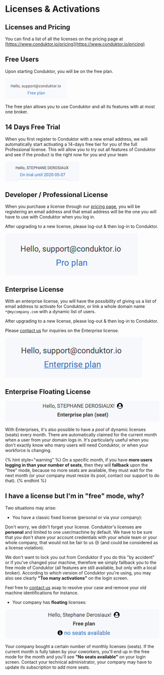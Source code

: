# Licenses & Activations

## Licenses and Pricing

You can find a list of all the licenses on the pricing page at [https://www.conduktor.io/pricing](https://www.conduktor.io/pricing)

## Free Users

Upon starting Conduktor, you will be on the free plan. 

![](../.gitbook/assets/image%20%2834%29.png)

The free plan allows you to use Conduktor and all its features with at most one broker. 

## 14 Days Free Trial

When you first register to Conduktor with a new email address, we will automatically start activating a 14-days free tier for you of the full Professional license. This will allow you to try out all features of Conduktor and see if the product is the right now for you and your team

![](../.gitbook/assets/image%20%2829%29.png)

## Developer / Professional License

When you purchase a license through our [pricing page](https://www.conduktor.io/pricing), you will be registering an email address and that email address will be the one you will have to use with Conduktor when you log in. 

After upgrading to a new license, please log-out & then log-in to Conduktor. 

![](../.gitbook/assets/image%20%2819%29.png)

## Enterprise License

With an enterprise license, you will have the possibility of giving us a list of email address to activate for Conduktor, or link a whole domain name `*@mycompany.com` with a dynamic list of users.

After upgrading to a new license, please log-out & then log-in to Conduktor. 

Please [contact us](https://www.conduktor.io/contact) for inquiries on the Enterprise license.

![](../.gitbook/assets/image%20%2814%29.png)

## Enterprise Floating License

![](../.gitbook/assets/screenshot-2020-10-14-at-09.10.34.png)

With Enterprises, it's also possible to have a _pool_ of dynamic licenses \(seats\) every month. There are automatically claimed for the current month when a user from your domain logs in. It's particularly useful when you don't exactly know who many users will need Conduktor, or when your workforce is changing. 

{% hint style="warning" %}
On a specific month, if you have **more users logging in than your number of seats**, then they will **fallback** upon the "free" mode, because no more seats are available, they must wait for the next month \(or your company must resize its pool, contact our support to do that\).
{% endhint %}

## I have a license but I'm in "free" mode, why?

Two situations may arise:

* You have a classic fixed license \(personal or via your company\):

Don't worry, we didn't forget your license. Conduktor's licenses are **personal** and limited to one user/machine by default. We have to be sure that you don't share your account credentials with your whole team or your whole company, that would not be fair to us 😢 \(and could be considered as a license violation\).

We don't want to lock you out from Conduktor if you do this "by accident" or if you've changed your machine, therefore we simply fallback you to the free mode of Conduktor \(all features are still available, but only with a local broker\). According to which version of Conduktor you're using, you may also see clearly **"Too many activations"** on the login screen.

Feel free to [contact us](mailto:support@conduktor.io) asap to resolve your case and remove your old machine identifications for instance.

* Your company has **floating** licenses:

![all the monthly seats of my company are already claimed for the current month](../.gitbook/assets/screenshot-2020-10-14-at-09.08.55.png)

Your company bought a certain number of monthly licenses \(seats\). If the current month is fully taken by your coworkers, you'll end up in the free mode for the month and you'll see **"No seats available"** on your login screen. Contact your technical administrator, your company may have to update its subscription to add more seats.

